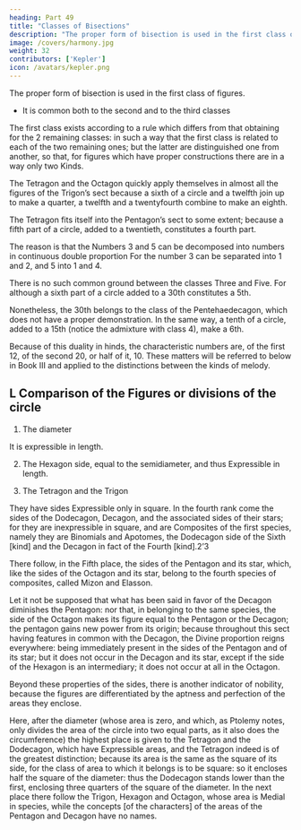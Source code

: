 ```yaml
---
heading: Part 49
title: "Classes of Bisections"
description: "The proper form of bisection is used in the first class of figures"
image: /covers/harmony.jpg
weight: 32
contributors: ['Kepler']
icon: /avatars/kepler.png
---
```




The proper form of bisection is used in the first class of figures.
- It is common both to the second and to the third classes

The first class exists according to a rule which differs from that obtaining for the 2 remaining classes: in such a way that the first class is related to each of the two remaining ones; but the latter are distinguished one from another, so that, for figures which have proper constructions there are in a way only two Kinds. 

The Tetragon and the Octagon quickly apply themselves in almost all the figures of the Trigon’s sect because a sixth of a circle and a twelfth join up to make a quarter, a twelfth and a twentyfourth combine to make an eighth.

The Tetragon fits itself into the Pentagon’s sect to some extent; because a fifth part of a circle, added to a twentieth, constitutes a fourth part. 

The reason is that the Numbers 3 and 5 can be decomposed into numbers in continuous double proportion For the number 3 can be separated into 1 and 2, and 5 into 1 and 4.

There is no such common ground between the classes Three and Five. For although a sixth part of a circle added to a 30th constitutes a 5th.

Nonetheless, the 30th belongs to the class of the Pentehaedecagon, which does not have a proper demonstration. In the same way, a tenth of a circle, added to a 15th (notice the admixture with class 4), make a 6th.

Because of this duality in hinds, the characteristic numbers are, of the first 12, of the second 20, or half of it, 10. These matters will be referred to below in Book III and applied to the distinctions between the kinds of melody.


## L Comparison of the Figures or divisions of the circle

1. The diameter

It is expressible in length. 

2. The Hexagon side, equal to the semidiameter, and thus Expressible in length.

3. The Tetragon and the Trigon

They have sides Expressible only in square. In the fourth rank come the sides of the Dodecagon, Decagon, and the associated sides of their stars; for they are inexpressible in square, and are Composites of the
first species, namely they are Binomials and Apotomes, the Dodecagon side of the Sixth [kind] and the Decagon in fact of the Fourth [kind].2’3 

There follow, in the Fifth place, the sides of the Pentagon and its star, which, like the sides of the Octagon and its star, belong to the fourth species of composites, called Mizon and Elasson.

Let it not be supposed that what has been said in favor of the Decagon diminishes the Pentagon: nor that, in belonging to the same species, the side of the Octagon makes its figure equal to the Pentagon or the Decagon; the pentagon gains new power from its origin; because throughout this sect having features in common with the Decagon, the Divine proportion reigns everywhere: being immediately present in the sides of the Pentagon and of its star; but it does not occur in the Decagon and its star, except if the side of the Hexagon is an intermediary; it does not occur at all in the Octagon. 

Beyond these properties of the sides, there is another indicator of nobility, because the figures are differentiated by the aptness and perfection of the areas they enclose. 

Here, after the diameter (whose area is zero, and which, as Ptolemy notes, only divides the area of the
circle into two equal parts, as it also does the circumference) the highest place is given to the Tetragon and the Dodecagon, which have Expressible areas, and the Tetragon indeed is of the greatest distinction;
because its area is the same as the square of its side, for the class of area to which it belongs is to be square: so it encloses half the square of the diameter: thus the Dodecagon stands lower than the first, enclosing three quarters of the square of the diameter. In the next place there follow the Trigon, Hexagon and Octagon, whose area is Medial in species, while the concepts [of the characters] of the areas of the Pentagon and Decagon have no names. 

